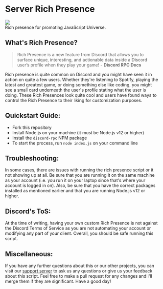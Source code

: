 # Server Rich Presence
![](https://media.discordapp.net/attachments/535310988832931870/803093609397223424/5URUZEmCxcAAAAASUVORK5CYII.png)\
Rich presence for promoting JavaScript Universe.
## What's Rich Presence?
> Rich Presence is a new feature from Discord that allows you to surface unique, interesting, and actionable data inside a Discord user’s profile when they play your game! - **Discord RPC Docs**

Rich presence is quite common on Discord and you might have seen it in action on quite a few users.  Whether they're listening to Spotify, playing the latest and greatest game, or doing something else like coding, you might see a small card underneath the user's profile stating what the user is doing.  These Rich Presences look quite cool and users have found ways to control the Rich Presence to their liking for customization purposes.
## Quickstart Guide:
- Fork this repository
- Install Node.js on your machine (it must be Node.js v12 or higher)
- Install the `discord-rpc` NPM package
- To start the process, run `node index.js` on your command line

## Troubleshooting:
In some cases, there are issues with running the rich presence script or it not showing up at all.  Be sure that you are running it on the same machine as your account (i.e. you run it on your laptop since that's where your account is logged in on).  Also, be sure that you have the correct packages installed as mentioned earlier and that you are running Node.js v12 or higher.

## Discord's ToS:
At the time of writing, having your own custom Rich Presence is not against the Discord Terms of Service as you are not automating your account or modifying any part of your client.  Overall, you should be safe running this script.

## Miscellaneous:
If you have any further questions about this or our other projects, you can visit our [support server](https://discord.gg/KBfTgpx) to ask us any questions or give us your feedback about this script.  Feel free to make a pull request for any changes and I'll merge them if they are significant.  Have a good day!
